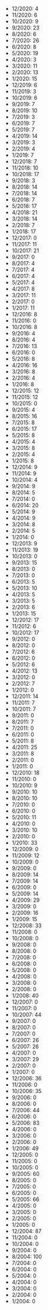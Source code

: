 *  12/2020: 4
*  11/2020: 6
*  10/2020: 9
*  9/2020: 23
*  8/2020: 6
*  7/2020: 26
*  6/2020: 8
*  5/2020: 19
*  4/2020: 3
*  3/2020: 11
*  2/2020: 13
*  1/2020: 15
*  12/2019: 6
*  11/2019: 3
*  10/2019: 6
*  9/2019: 7
*  8/2019: 10
*  7/2019: 3
*  6/2019: 7
*  5/2019: 7
*  4/2019: 14
*  3/2019: 3
*  2/2019: 4
*  1/2019: 7
*  12/2018: 7
*  11/2018: 10
*  10/2018: 17
*  9/2018: 3
*  8/2018: 14
*  7/2018: 14
*  6/2018: 7
*  5/2018: 17
*  4/2018: 21
*  3/2018: 14
*  2/2018: 7
*  1/2018: 17
*  12/2017: 0
*  11/2017: 11
*  10/2017: 21
*  9/2017: 0
*  8/2017: 4
*  7/2017: 4
*  6/2017: 4
*  5/2017: 4
*  4/2017: 8
*  3/2017: 11
*  2/2017: 0
*  1/2017: 11
*  12/2016: 8
*  11/2016: 0
*  10/2016: 8
*  9/2016: 4
*  8/2016: 4
*  7/2016: 13
*  6/2016: 0
*  5/2016: 8
*  4/2016: 16
*  3/2016: 8
*  2/2016: 4
*  1/2016: 8
*  12/2015: 12
*  11/2015: 12
*  10/2015: 0
*  9/2015: 4
*  8/2015: 16
*  7/2015: 8
*  6/2015: 17
*  5/2015: 8
*  4/2015: 4
*  3/2015: 8
*  2/2015: 4
*  1/2015: 8
*  12/2014: 9
*  11/2014: 9
*  10/2014: 4
*  9/2014: 9
*  8/2014: 5
*  7/2014: 0
*  6/2014: 20
*  5/2014: 9
*  4/2014: 9
*  3/2014: 8
*  2/2014: 5
*  1/2014: 0
*  12/2013: 9
*  11/2013: 19
*  10/2013: 0
*  9/2013: 15
*  8/2013: 0
*  7/2013: 0
*  6/2013: 5
*  5/2013: 10
*  4/2013: 5
*  3/2013: 5
*  2/2013: 6
*  1/2013: 15
*  12/2012: 17
*  11/2012: 6
*  10/2012: 17
*  9/2012: 0
*  8/2012: 0
*  7/2012: 6
*  6/2012: 0
*  5/2012: 6
*  4/2012: 13
*  3/2012: 0
*  2/2012: 7
*  1/2012: 0
*  12/2011: 14
*  11/2011: 7
*  10/2011: 7
*  9/2011: 0
*  8/2011: 7
*  7/2011: 0
*  6/2011: 0
*  5/2011: 8
*  4/2011: 25
*  3/2011: 8
*  2/2011: 0
*  1/2011: 0
*  12/2010: 18
*  11/2010: 0
*  10/2010: 9
*  9/2010: 10
*  8/2010: 10
*  7/2010: 0
*  6/2010: 0
*  5/2010: 11
*  4/2010: 0
*  3/2010: 10
*  2/2010: 0
*  1/2010: 33
*  12/2009: 0
*  11/2009: 12
*  10/2009: 0
*  9/2009: 0
*  8/2009: 14
*  7/2009: 14
*  6/2009: 0
*  5/2009: 14
*  4/2009: 29
*  3/2009: 0
*  2/2009: 16
*  1/2009: 15
*  12/2008: 33
*  11/2008: 0
*  10/2008: 0
*  9/2008: 0
*  8/2008: 0
*  7/2008: 0
*  6/2008: 0
*  5/2008: 0
*  4/2008: 0
*  3/2008: 0
*  2/2008: 0
*  1/2008: 40
*  12/2007: 0
*  11/2007: 0
*  10/2007: 44
*  9/2007: 0
*  8/2007: 0
*  7/2007: 0
*  6/2007: 26
*  5/2007: 26
*  4/2007: 0
*  3/2007: 29
*  2/2007: 0
*  1/2007: 0
*  12/2006: 36
*  11/2006: 0
*  10/2006: 35
*  9/2006: 0
*  8/2006: 0
*  7/2006: 44
*  6/2006: 0
*  5/2006: 83
*  4/2006: 0
*  3/2006: 0
*  2/2006: 0
*  1/2006: 49
*  12/2005: 0
*  11/2005: 0
*  10/2005: 0
*  9/2005: 60
*  8/2005: 0
*  7/2005: 0
*  6/2005: 0
*  5/2005: 66
*  4/2005: 0
*  3/2005: 0
*  2/2005: 0
*  1/2005: 0
*  12/2004: 87
*  11/2004: 0
*  10/2004: 0
*  9/2004: 0
*  8/2004: 100
*  7/2004: 0
*  6/2004: 0
*  5/2004: 0
*  4/2004: 0
*  3/2004: 0
*  2/2004: 0
*  1/2004: 0